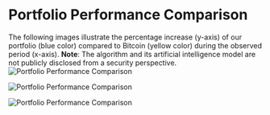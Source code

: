 # Portfolio Performance Comparison

The following images illustrate the percentage increase (y-axis) of our portfolio (blue color) compared to Bitcoin (yellow color) during the observed period (x-axis).
**Note**: The algorithm and its artificial intelligence model are not publicly disclosed from a security perspective.
![Portfolio Performance Comparison](https://github.com/Ezzekieqt/RL-for-stock-market-trading/assets/32141607/2e382caa-0879-4af6-9e0c-3387bcd690d5)
&nbsp;
&nbsp;
&nbsp;
&nbsp;



![Portfolio Performance Comparison](https://github.com/Ezzekieqt/RL-for-stock-market-trading/assets/32141607/c98b1f24-280a-496f-8451-0fc00abd59e2)
&nbsp;
&nbsp;
&nbsp;
&nbsp;



![Portfolio Performance Comparison](https://github.com/Ezzekieqt/RL-for-stock-market-trading/assets/32141607/217f0921-eebf-44cc-94fb-6b1e7b9dfc4c)

